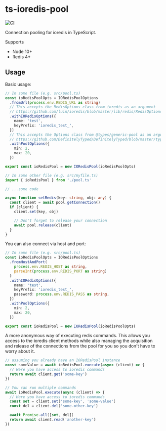 # ts-ioredis-pool

[![CI](https://github.com/StephenMP/ts-ioredis-pool/actions/workflows/CI.yaml/badge.svg?branch=main&event=push)](https://github.com/StephenMP/ts-ioredis-pool/actions/workflows/CI.yaml)

Connection pooling for ioredis in TypeScript.

Supports
- Node 10+
- Redis 4+

## Usage

Basic usage:

```typescript
// In some file (e.g. src/pool.ts)
const ioRedisPoolOpts = IORedisPoolOptions
  .fromUrl(process.env.REDIS_URL as string)
  // This accepts the RedisOptions class from ioredis as an argument
  // https://github.com/luin/ioredis/blob/master/lib/redis/RedisOptions.ts
  .withIORedisOptions({
    name: 'test',
    keyPrefix: 'ioredis_test_',
  })
  // This accepts the Options class from @types/generic-pool as an argument
  // https://github.com/DefinitelyTyped/DefinitelyTyped/blob/master/types/generic-pool/index.d.ts#L36
  .withPoolOptions({
    min: 2,
    max: 20,
  })

export const ioRedisPool = new IORedisPool(ioRedisPoolOpts)

// In some other file (e.g. src/myfile.ts)
import { ioRedisPool } from './pool.ts'

// ...some code

async function setRedis(key: string, obj: any) {
  const client = await pool.getConnection()
  if (client) {
    client.set(key, obj)

    // Don't forget to release your connection
    await pool.release(client)
  }
}
```

You can also connect via host and port:

```typescript
// In some file (e.g. src/pool.ts)
const ioRedisPoolOpts = IORedisPoolOptions
  .fromHostAndPort(
    process.env.REDIS_HOST as string,
    parseInt(process.env.REDIS_PORT as string)
  )
  .withIORedisOptions({
    name: 'test',
    keyPrefix: 'ioredis_test_',
    password: process.env.REDIS_PASS as string,
  })
  .withPoolOptions({
    min: 2,
    max: 20,
  })

export const ioRedisPool = new IORedisPool(ioRedisPoolOpts)
```

A more anonymous way of executing redis commands. This allows you access to the ioredis client methods while also managing the acquisition and release of the connections from the pool for you so you don't have to worry about it.

```typescript
// assuming you already have an IORedisPool instance
const someValue = await ioRedisPool.execute(async (client) => {
  // Here you have access to ioredis commands
  return await client.get('some-key')
})

// You can run multiple commands
await ioRedisPool.execute(async (client) => {
  // Here you have access to ioredis commands
  const set = client.set('some-key', 'some-value')
  const del = client.del('some-other-key')

  await Promise.all([set, del])
  return await client.read('another-key')
})
```
